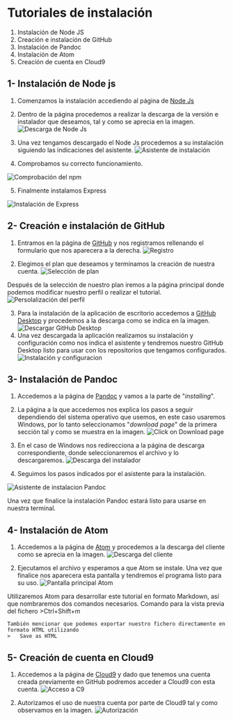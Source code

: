 # Tutoriales de instalación
 1. Instalación de Node JS
 2. Creación e instalación de GitHub
 3. Instalación de Pandoc
 4. Instalación de Atom
 5. Creación de cuenta en Cloud9

## 1- Instalación de Node js
1. Comenzamos la instalación accediendo al página de [Node Js](https://nodejs.org/en)

2. Dentro de la página procedemos a realizar la descarga de la versión e instalador que deseamos, tal y como se aprecia en la imagen.
![Descarga de Node Js](https://raw.githubusercontent.com/ULL-ESIT-GRADOII-PL/tareas-iniciales-Oscar-Dmc/master/images/node1.jpg)

3. Una vez tengamos descargado el Node Js procedemos a su instalación siguiendo las indicaciones del asistente.
![Asistente de instalación](https://raw.githubusercontent.com/ULL-ESIT-GRADOII-PL/tareas-iniciales-Oscar-Dmc/master/images/node2.jpg)

4. Comprobamos su correcto funcionamiento.

  ![Comprobación del npm](https://raw.githubusercontent.com/ULL-ESIT-GRADOII-PL/tareas-iniciales-Oscar-Dmc/master/images/node3.jpg)

5. Finalmente instalamos Express

  ![Instalación de Express](https://raw.githubusercontent.com/ULL-ESIT-GRADOII-PL/tareas-iniciales-Oscar-Dmc/master/images/node4.jpg)

## 2- Creación e instalación de GitHub

1. Entramos en la página de [GitHub](https://github.com/) y nos registramos rellenando el formulario que nos aparecera a la derecha.
![Registro](https://raw.githubusercontent.com/ULL-ESIT-GRADOII-PL/tareas-iniciales-Oscar-Dmc/master/images/github1.jpg)

2. Elegimos el plan que deseamos y terminamos la creación de nuestra cuenta.
![Selección de plan](https://raw.githubusercontent.com/ULL-ESIT-GRADOII-PL/tareas-iniciales-Oscar-Dmc/master/images/github2.jpg)

  Después de la selección de nuestro plan iremos a la página principal donde podemos modificar nuestro perfil o realizar el tutorial.
![Persolalización del perfil](https://raw.githubusercontent.com/ULL-ESIT-GRADOII-PL/tareas-iniciales-Oscar-Dmc/master/images/github3.jpg)

3. Para la instalación de la aplicación de escritorio accedemos a [GitHub Desktop](https://desktop.github.com/) y procedemos a la descarga como se indica en la imagen.![Descargar GitHub Desktop](https://raw.githubusercontent.com/ULL-ESIT-GRADOII-PL/tareas-iniciales-Oscar-Dmc/master/images/github4.jpg)
4. Una vez descargada la aplicación realizamos su instalación y configuración como nos indica el asistente y tendremos nuestro GitHub Desktop listo para usar con los repositorios que tengamos configurados. ![Instalación y configuracion](https://raw.githubusercontent.com/ULL-ESIT-GRADOII-PL/tareas-iniciales-Oscar-Dmc/master/images/github5.jpg)

## 3- Instalación de Pandoc
1. Accedemos a la página de [Pandoc](http://pandoc.org/) y vamos a la parte de "_installing_".
2. La página a la que accedemos nos explica los pasos a seguir dependiendo del sistema operativo que usemos,  en este caso usaremos Windows, por lo tanto seleccionamos "_download page_" de la primera sección tal y como se muestra en la imagen.
![Click on Download page](https://raw.githubusercontent.com/ULL-ESIT-GRADOII-PL/tareas-iniciales-Oscar-Dmc/master/images/pandoc1.jpg)

3. En el caso de Windows nos redirecciona a la página de descarga correspondiente, donde seleccionaremos el archivo y lo descargaremos.
![Descarga del instalador](https://raw.githubusercontent.com/ULL-ESIT-GRADOII-PL/tareas-iniciales-Oscar-Dmc/master/images/pandoc2.jpg)

4. Seguimos los pasos indicados por el asistente para la instalación.

  ![Asistente de instalacion Pandoc](https://raw.githubusercontent.com/ULL-ESIT-GRADOII-PL/tareas-iniciales-Oscar-Dmc/master/images/pandoc3.jpg)

  Una vez que finalice la instalación Pandoc estará listo para usarse en nuestra terminal.

## 4- Instalación de Atom
1. Accedemos a la página de [Atom](https://atom.io/) y procedemos a la descarga del cliente como se aprecia en la imagen.
![Descarga del cliente](https://raw.githubusercontent.com/ULL-ESIT-GRADOII-PL/tareas-iniciales-Oscar-Dmc/master/images/atom1.jpg)

2. Ejecutamos el archivo y esperamos a que Atom se instale. Una vez que finalice nos aparecera esta pantalla y tendremos el programa listo para su uso.
![Pantalla principal Atom](https://raw.githubusercontent.com/ULL-ESIT-GRADOII-PL/tareas-iniciales-Oscar-Dmc/master/images/atom2.jpg)

  Utilizaremos Atom para desarrollar este tutorial en formato Markdown, así que nombraremos dos comandos necesarios.
  Comando para la vista previa del fichero
    >Ctrl+Shift+m

    También mencionar que podemos exportar nuestro fichero directamente en formato HTML utilizando
    >   Save as HTML

## 5- Creación de cuenta en Cloud9

1. Accedemos a la página de [Cloud9](https://c9.io/) y dado que tenemos una cuenta creada previamente en GitHub podremos acceder a Cloud9 con esta cuenta.
![Acceso a C9](https://raw.githubusercontent.com/ULL-ESIT-GRADOII-PL/tareas-iniciales-Oscar-Dmc/master/images/cloud91.jpg)

2. Autorizamos el uso de nuestra cuenta por parte de Cloud9 tal y como observamos en la imagen. ![Autorización](https://raw.githubusercontent.com/ULL-ESIT-GRADOII-PL/tareas-iniciales-Oscar-Dmc/master/images/cloud92.jpg)
